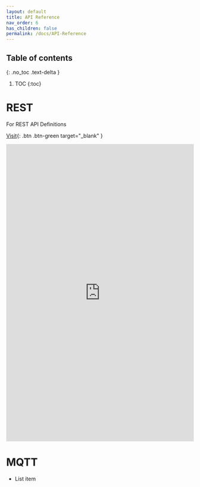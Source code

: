 ```yaml
---
layout: default
title: API Reference
nav_order: 6
has_children: false
permalink: /docs/API-Reference
---
```


## Table of contents
{: .no_toc .text-delta }

1. TOC
{:toc}


# REST

For REST API Definitions 

[Visit](https://r-7951.github.io/swaggerui-temp){: .btn   .btn-green target="_blank" }



<iframe width="100%" height="800px" src="https://r-7951.github.io/swaggerui-temp/" title="YouTube video player" frameborder="0" allow="accelerometer; autoplay; clipboard-write; encrypted-media; gyroscope; picture-in-picture; web-share" allowfullscreen></iframe>




# MQTT

 - List item
